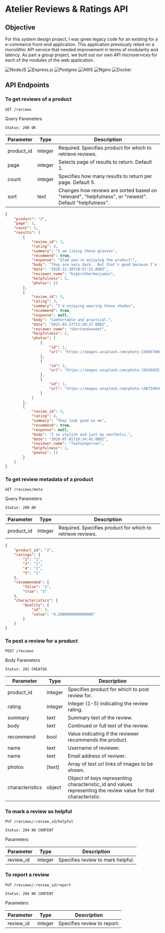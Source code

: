# Atelier Reviews & Ratings API

## Objective
For this system design project, I was given legacy code for an existing for a e-commerce front-end application. This application previously relied on a monolithic API service that needed improvement in terms of modularity and latency. As part a group project, we built out our own API microservices for each of the modules of the web application. 

![NodeJS](https://img.shields.io/badge/node.js-6DA55F?style=for-the-badge&logo=node.js&logoColor=white)
![Express.js](https://img.shields.io/badge/express.js-%23404d59.svg?style=for-the-badge&logo=express&logoColor=%2361DAFB)
![Postgres](https://img.shields.io/badge/postgres-%23316192.svg?style=for-the-badge&logo=postgresql&logoColor=white)
![AWS](https://img.shields.io/badge/AWS-%23FF9900.svg?style=for-the-badge&logo=amazon-aws&logoColor=white)
![Nginx](https://img.shields.io/badge/nginx-%23009639.svg?style=for-the-badge&logo=nginx&logoColor=white)
![Docker](https://img.shields.io/badge/docker-%230db7ed.svg?style=for-the-badge&logo=docker&logoColor=white)

## API Endpoints

### To get reviews of a product

`GET /reviews`

Query Parameters

`Status: 200 OK`

| Parameter | Type | Description |
| --------- | ---- | ----------- |
| product_id | integer | Required. Specifies product for which to retrieve reviews. |
| page | integer | Selects page of results to return. Default 1. |
| count| integer | Specifies how many results to return per page. Default 5. |
| sort | text | Changes how reviews are sorted based on "relevant", "helpfulness", or "newest". Default "helpfulness". |

```json
{
    "product": "2",
    "page": 1,
    "count": 5,
    "results": [
        {
            "review_id": 3,
            "rating": 4,
            "summary": "I am liking these glasses",
            "recommend": true,
            "response": "Glad you're enjoying the product!",
            "body": "They are very dark.  But that's good because I'm in very sunny spots",
            "date": "2020-12-30T10:57:31.000Z",
            "reviewer_name": "bigbrotherbenjamin",
            "helpfulness": 5,
            "photos": []
        },
        {
            "review_id": 5,
            "rating": 3,
            "summary": "I'm enjoying wearing these shades",
            "recommend": true,
            "response": null,
            "body": "Comfortable and practical.",
            "date": "2021-03-17T13:28:37.000Z",
            "reviewer_name": "shortandsweeet",
            "helpfulness": 5,
            "photos": [
                {
                    "id": 1,
                    "url": "https://images.unsplash.com/photo-1560570803-7474c0f9af99?ixlib=rb-1.2.1&ixid=eyJhcHBfaWQiOjEyMDd9&auto=format&fit=crop&w=975&q=80"
                },
                {
                    "id": 2,
                    "url": "https://images.unsplash.com/photo-1561693532-9ff59442a7db?ixlib=rb-1.2.1&auto=format&fit=crop&w=975&q=80"
                },
                {
                    "id": 3,
                    "url": "https://images.unsplash.com/photo-1487349384428-12b47aca925e?ixlib=rb-1.2.1&ixid=eyJhcHBfaWQiOjEyMDd9&auto=format&fit=crop&w=1650&q=80"
                }
            ]
        },
        {
            "review_id": 4,
            "rating": 4,
            "summary": "They look good on me",
            "recommend": true,
            "response": null,
            "body": "I so stylish and just my aesthetic.",
            "date": "2020-07-01T18:34:45.000Z",
            "reviewer_name": "fashionperson",
            "helpfulness": 1,
            "photos": []
        }
    ]
}

```
### To get review metadata of a product

`GET /reviews/meta`

Query Parameters

`Status: 200 OK`

| Parameter | Type | Description |
| --------- | ---- | ----------- |
| product_id | integer | Required. Specifies product for which to retrieve reviews. |

```json
{
    "product_id": "2",
    "ratings": {
        "2": "1",
        "3": "1",
        "4": "2",
        "5": "1"
    },
    "recommended": {
        "false": "2",
        "true": "3"
    },
    "characteristics": {
        "Quality": {
            "id": 5,
            "value": "4.2000000000000000"
        }
    }
}

```
### To post a review for a product

`POST /reviews`

Body Parameters

`Status: 201 CREATED`

| Parameter | Type | Description |
| --------- | ---- | ----------- |
| product_id | integer | Specifies product for which to post review for. |
| rating | integer | Integer (1-5) indicating the review rating. |
| summary| text | Summary text of the review. |
| body | text | Continued or full text of the review. |
| recommend | bool | Value indicating if the reviewer recommends the product. |
| name | text | Username of reviewer. |
| name | text | Email address of reviwer. |
| photos | [text] | Array of text url links of images to be shown. |
| characteristics | object | Object of keys representing characteristic_id and values representing the review value for that characteristic. |

### To mark a review as helpful

`PUT /reviews/:review_id/helpful`

`Status: 204 NO CONTENT `

Parameters

| Parameter | Type | Description |
| --------- | ---- | ----------- |
| review_id | integer | Specifies review to mark helpful. |

### To report a review

`PUT /reviews/:review_id/report`

`Status: 204 NO CONTENT `

Parameters

| Parameter | Type | Description |
| --------- | ---- | ----------- |
| review_id | integer | Specifies review to report. |








